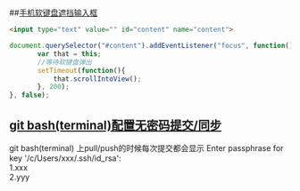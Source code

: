 #
   
##[手机软键盘遮挡输入框](./scrollIntoView.md)
```html
<input type="text" value="" id="content" name="content">
```
```javascript
document.querySelector("#content").addEventListener("focus", function(){
       var that = this;
       //等待软键盘弹出
       setTimeout(function(){
           that.scrollIntoView();
       }, 200);                   
}, false);
```
   
   
## [git bash(terminal)配置无密码提交/同步](./gitbashnopassphrase.md)
git bash(terminal) 上pull/push的时候每次提交都会显示 Enter passphrase for key '/c/Users/xxx/.ssh/id_rsa':  
1.xxx    
2.yyy  
